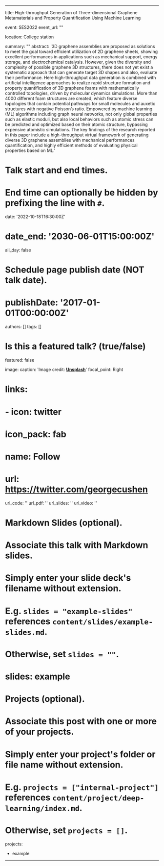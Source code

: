 
---
title: High-throughput Generation of Three-dimensional Graphene Metamaterials and Property Quantification Using Machine Learning

event: SES2022
event_url: ""

location: College station

summary: ""
abstract: '3D graphene assemblies are proposed as solutions to meet the goal toward efficient utilization of 2D graphene sheets, showing excellent performances in applications such as mechanical support, energy storage, and electrochemical catalysis. However, given the diversity and complexity of possible graphene 3D structures, there does not yet exist a systematic approach that can generate target 3D shapes and also, evaluate their performance. Here high-throughput data generation is combined with artificial intelligence approaches to realize rapid structure formation and property quantification of 3D graphene foams with mathematically controlled topologies, driven by molecular dynamics simulations. More than 4000 different foam structures are created, which feature diverse topologies that contain potential pathways for small molecules and auxetic structures with negative Poisson’s ratio. Empowered by machine learning (ML) algorithms including graph neural networks, not only global properties such as elastic moduli, but also local behaviors such as atomic stress can be predicted and optimized based on their atomic structure, bypassing expensive atomistic simulations. The key findings of the research reported in this paper include a high-throughput virtual framework of generating diverse 3D graphene assemblies with mechanical performances quantification, and highly efficient methods of evaluating physical properties based on ML.'

# Talk start and end times.
#   End time can optionally be hidden by prefixing the line with `#`.
date: '2022-10-18T16:30:00Z'
# date_end: '2030-06-01T15:00:00Z'
all_day: false

# Schedule page publish date (NOT talk date).
# publishDate: '2017-01-01T00:00:00Z'

authors: []
tags: []

# Is this a featured talk? (true/false)
featured: false

image:
  caption: 'Image credit: [**Unsplash**](https://unsplash.com/photos/bzdhc5b3Bxs)'
  focal_point: Right

# links:
#  - icon: twitter
#    icon_pack: fab
#    name: Follow
#    url: https://twitter.com/georgecushen
url_code: ''
url_pdf: ''
url_slides: ''
url_video: ''

# Markdown Slides (optional).
#   Associate this talk with Markdown slides.
#   Simply enter your slide deck's filename without extension.
#   E.g. `slides = "example-slides"` references `content/slides/example-slides.md`.
#   Otherwise, set `slides = ""`.
# slides: example

# Projects (optional).
#   Associate this post with one or more of your projects.
#   Simply enter your project's folder or file name without extension.
#   E.g. `projects = ["internal-project"]` references `content/project/deep-learning/index.md`.
#   Otherwise, set `projects = []`.
projects:
  - example
---

